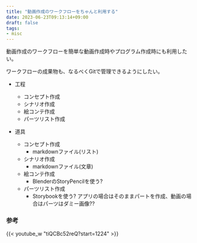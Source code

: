 ```yaml
---
title: "動画作成のワークフローをちゃんと利用する"
date: 2023-06-23T09:13:14+09:00
draft: false
tags:
- misc
---
```


動画作成のワークフローを簡単な動画作成時やプログラム作成時にも利用したい。

ワークフローの成果物も、なるべくGitで管理できるようにしたい。
<!--more-->

- 工程
  - コンセプト作成
  - シナリオ作成
  - 絵コンテ作成
  - パーツリスト作成

- 道具
  - コンセプト作成
    - markdownファイル(リスト)
  - シナリオ作成
    - markdownファイル(文章)
  - 絵コンテ作成
    - BlenderのStoryPencilを使う?
  - パーツリスト作成
    - Storybookを使う? アプリの場合はそのままパートを作成、動画の場合はパーツはダミー画像??

### 参考

{{< youtube_w "tiQCBc52reQ?start=1224" >}}

